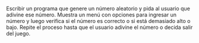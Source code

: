 Escribir un programa que genere un número aleatorio y pida al usuario que adivine ese número. Muestra un menú con
opciones para ingresar un número y luego verifica si el número es correcto o si está demasiado alto o bajo. Repite el
proceso hasta que el usuario adivine el número o decida salir del juego.